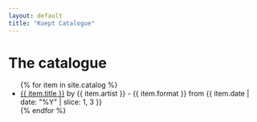 ```yaml
---
layout: default
title: "Koept Catalogue"
---
```


# The catalogue

<ul>
  {% for item in site.catalog %}
    <li>
      <a href="{{ site.baseurl }}{{ item.url }}">{{ item.title }}</a> by {{ item.artist }} - {{ item.format }} from {{ item.date | date: "%Y" | slice: 1, 3 }}
    </li>
  {% endfor %}
</ul>
 
